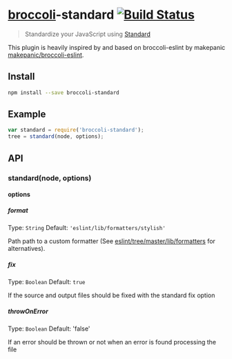 # [broccoli](https://github.com/joliss/broccoli)-standard [![Build Status](https://travis-ci.org/arschmitz/broccoli-standard.png?branch=master)](https://travis-ci.org/makepanic/broccoli-eslint)

> Standardize your JavaScript using [Standard](https://github.com/feross/standard/)

This plugin is heavily inspired by and based on broccoli-eslint by makepanic [makepanic/broccoli-eslint](https://github.com/makepanic/broccoli-eslint).

## Install

```bash
npm install --save broccoli-standard
```

## Example

```js
var standard = require('broccoli-standard');
tree = standard(node, options);
```

## API

### standard(node, options)

#### options


##### format

Type: `String`
Default: `'eslint/lib/formatters/stylish'`

Path path to a custom formatter (See [eslint/tree/master/lib/formatters](https://github.com/eslint/eslint/tree/master/lib/formatters) for alternatives).

##### fix

Type: `Boolean`
Default: `true`

If the source and output files should be fixed with the standard fix option

##### throwOnError

Type: `Boolean`
Default: 'false'

If an error should be thrown or not when an error is found processing the file

